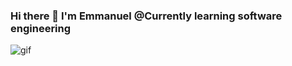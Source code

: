 ### Hi there 👋 I'm Emmanuel @Currently learning software engineering 

<!--
**EmmanuelEmp/EmmanuelEmp** is a ✨ _special_ ✨ repository because its `README.md` (this file) appears on your GitHub profile.

Here are some ideas to get you started:

- 🔭 I’m currently working on ...
- 🌱 I’m currently learning ...
- 👯 I’m looking to collaborate on ...
- 🤔 I’m looking for help with ...
- 💬 Ask me about ...
- 📫 How to reach me: ...
- 😄 Pronouns: ...![gif](https://user-images.githubusercontent.com/87908445/235131049-84bef981-cb33-4c62-af7f-3ad90e67381e.gif)

- ⚡ Fun fact: ...
-->



![gif](https://user-images.githubusercontent.com/87908445/235133190-eccc2d65-f3ee-40ff-bc93-c445459a5559.gif)


